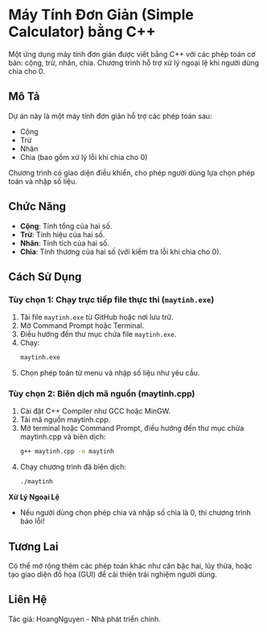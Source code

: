 # Máy Tính Đơn Giản (Simple Calculator) bằng C++

Một ứng dụng máy tính đơn giản được viết bằng C++ với các phép toán cơ bản: cộng, trừ, nhân, chia. Chương trình hỗ trợ xử lý ngoại lệ khi người dùng chia cho 0.

## Mô Tả

Dự án này là một máy tính đơn giản hỗ trợ các phép toán sau:
- Cộng
- Trừ
- Nhân
- Chia (bao gồm xử lý lỗi khi chia cho 0)

Chương trình có giao diện điều khiển, cho phép người dùng lựa chọn phép toán và nhập số liệu.

## Chức Năng

- **Cộng**: Tính tổng của hai số.
- **Trừ**: Tính hiệu của hai số.
- **Nhân**: Tính tích của hai số.
- **Chia**: Tính thương của hai số (với kiểm tra lỗi khi chia cho 0).

## Cách Sử Dụng

### Tùy chọn 1: Chạy trực tiếp file thực thi (`maytinh.exe`)

1. Tải file `maytinh.exe` từ GitHub hoặc nơi lưu trữ.
2. Mở Command Prompt hoặc Terminal.
3. Điều hướng đến thư mục chứa file `maytinh.exe`.
4. Chạy:
   ```bash
   maytinh.exe
5. Chọn phép toán từ menu và nhập số liệu như yêu cầu.
### Tùy chọn 2: Biên dịch mã nguồn (maytinh.cpp)
1. Cài đặt C++ Compiler như GCC hoặc MinGW.
2. Tải mã nguồn maytinh.cpp.
3. Mở terminal hoặc Command Prompt, điều hướng đến thư mục chứa maytinh.cpp và biên dịch:
   ```bash
   g++ maytinh.cpp -o maytinh
4. Chạy chương trình đã biên dịch:
   ```bash
   ./maytinh

**Xử Lý Ngoại Lệ**
- Nếu người dùng chọn phép chia và nhập số chia là 0, thì chương trình báo lỗi!
## Tương Lai
Có thể mở rộng thêm các phép toán khác như căn bậc hai, lũy thừa, hoặc tạo giao diện đồ họa (GUI) để cải thiện trải nghiệm người dùng.
## Liên Hệ
Tác giả: HoangNguyen - Nhà phát triển chính.
